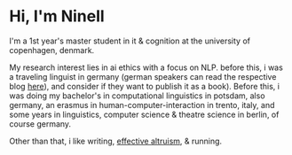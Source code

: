 # Hi, I'm Ninell

I'm a 1st year's master student in it & cognition at the university of copenhagen, denmark. 

My research interest lies in ai ethics with a focus on NLP. before this, i was a traveling linguist in germany  (german speakers can read the respective blog [here](https://zwoelfmaldeutschland.de)), and consider if they want to publish it as a book). Before this, i was doing my bachelor's in computational linguistics in potsdam, also germany, an erasmus in human-computer-interaction in trento, italy, and some years in linguistics, computer science & theatre science in berlin, of course germany.

Other than that, i like writing, [effective altruism](https://www.effectivealtruism.org/), & running.
